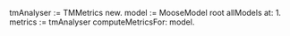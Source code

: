 tmAnalyser := TMMetrics new.
model := MooseModel root allModels at: 1.
metrics := tmAnalyser computeMetricsFor: model.
